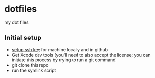 dotfiles
========

my dot files


## Initial setup
- [setup ssh key](ssh-key) for machine locally and in github
- Get Xcode dev tools (you'll need to also accept the license; you can initiate this process by trying to run a git command)
- git clone this repo
- run the symlink script

[ssh-key]: https://docs.github.com/en/authentication/connecting-to-github-with-ssh
